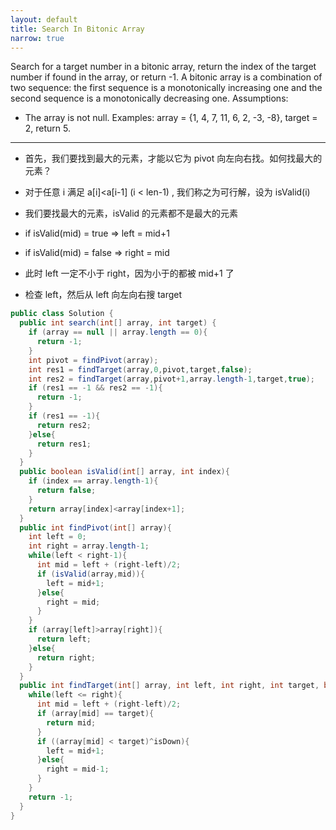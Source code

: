 ```yaml
---
layout: default
title: Search In Bitonic Array
narrow: true
---
```


Search for a target number in a bitonic array, return the index of the target number if found in the array, or return -1.
A bitonic array is a combination of two sequence: the first sequence is a monotonically increasing one and the second sequence is a monotonically decreasing one.
Assumptions:

- The array is not null.
  Examples:
  array = {1, 4, 7, 11, 6, 2, -3, -8}, target = 2, return 5.

---

- 首先，我们要找到最大的元素，才能以它为 pivot 向左向右找。如何找最大的元素？
- 对于任意 i 满足 a[i]<a[i-1] (i < len-1) , 我们称之为可行解，设为 isValid(i)
- 我们要找最大的元素，isValid 的元素都不是最大的元素
- if isValid(mid) = true => left = mid+1
- if isValid(mid) = false => right = mid

- 此时 left 一定不小于 right，因为小于的都被 mid+1 了
- 检查 left，然后从 left 向左向右搜 target

```java
public class Solution {
  public int search(int[] array, int target) {
    if (array == null || array.length == 0){
      return -1;
    }
    int pivot = findPivot(array);
    int res1 = findTarget(array,0,pivot,target,false);
    int res2 = findTarget(array,pivot+1,array.length-1,target,true);
    if (res1 == -1 && res2 == -1){
      return -1;
    }
    if (res1 == -1){
      return res2;
    }else{
      return res1;
    }
  }
  public boolean isValid(int[] array, int index){
    if (index == array.length-1){
      return false;
    }
    return array[index]<array[index+1];
  }
  public int findPivot(int[] array){
    int left = 0;
    int right = array.length-1;
    while(left < right-1){
      int mid = left + (right-left)/2;
      if (isValid(array,mid)){
        left = mid+1;
      }else{
        right = mid;
      }
    }
    if (array[left]>array[right]){
      return left;
    }else{
      return right;
    }
  }
  public int findTarget(int[] array, int left, int right, int target, boolean isDown){
    while(left <= right){
      int mid = left + (right-left)/2;
      if (array[mid] == target){
        return mid;
      }
      if ((array[mid] < target)^isDown){
        left = mid+1;
      }else{
        right = mid-1;
      }
    }
    return -1;
  }
}

```
